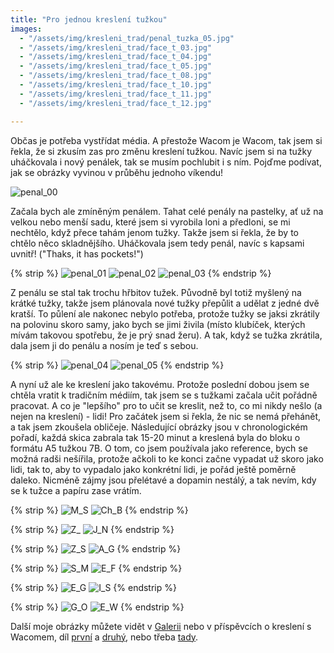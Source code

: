 ```yaml
---
title: "Pro jednou kreslení tužkou"
images:
  - "/assets/img/kresleni_trad/penal_tuzka_05.jpg"
  - "/assets/img/kresleni_trad/face_t_03.jpg"
  - "/assets/img/kresleni_trad/face_t_04.jpg"
  - "/assets/img/kresleni_trad/face_t_05.jpg"
  - "/assets/img/kresleni_trad/face_t_08.jpg"
  - "/assets/img/kresleni_trad/face_t_10.jpg"
  - "/assets/img/kresleni_trad/face_t_11.jpg"
  - "/assets/img/kresleni_trad/face_t_12.jpg"

---
```


<!--begin_excerpt-->
Občas je potřeba vystřídat média. A přestože Wacom je Wacom, tak jsem si řekla, že si zkusím zas pro změnu kreslení tužkou. Navíc jsem si na tužky uháčkovala i nový penálek, tak se musím pochlubit i s ním. Pojďme podívat, jak se obrázky vyvinou v průběhu jednoho víkendu!
<!--end_excerpt-->

![penal_00](/assets/img/kresleni_trad/penal_tuzka_00.jpg)

Začala bych ale zmíněným penálem. Tahat celé penály na pastelky, ať už na velkou nebo menší sadu, které jsem si vyrobila loni a předloni, se mi nechtělo, když přece tahám jenom tužky. Takže jsem si řekla, že by to chtělo něco skladnějšího. Uháčkovala jsem tedy penál, navíc s kapsami uvnitř! ("Thaks, it has pockets!")

{% strip %}
![penal_01](/assets/img/kresleni_trad/penal_tuzka_01.jpg)
![penal_02](/assets/img/kresleni_trad/penal_tuzka_02.jpg)
![penal_03](/assets/img/kresleni_trad/penal_tuzka_03.jpg)
{% endstrip %}

Z penálu se stal tak trochu hřbitov tužek. Původně byl totiž myšlený na krátké tužky, takže jsem plánovala nové tužky přepůlit a udělat z jedné dvě kratší. To půlení ale nakonec nebylo potřeba, protože tužky se jaksi zkrátily na polovinu skoro samy, jako bych se jimi živila (místo klubíček, kterých mívám takovou spotřebu, že je prý snad žeru). A tak, když se tužka zkrátila, dala jsem ji do penálu a nosím je teď s sebou. 

{% strip %}
![penal_04](/assets/img/kresleni_trad/penal_tuzka_04.jpg)
![penal_05](/assets/img/kresleni_trad/penal_tuzka_05.jpg)
{% endstrip %}

A nyní už ale ke kreslení jako takovému. Protože poslední dobou jsem se chtěla vratit k tradičním médiím, tak jsem se s tužkami začala učit pořádně pracovat. A co je "lepšího" pro to učit se kreslit, než to, co mi nikdy nešlo (a nejen na kreslení) - lidi! 
Pro začátek jsem si řekla, že nic se nemá přehánět, a tak jsem zkoušela obličeje. Následující obrázky jsou v chronologickém pořadí, každá skica zabrala tak 15-20 minut a kreslená byla do bloku o formátu A5 tužkou 7B. O tom, co jsem používala jako reference, bych se možná radši nešířila, protože ačkoli to ke konci začne vypadat už skoro jako lidi, tak to, aby to vypadalo jako konkrétní lidi, je pořád ještě poměrně daleko. Nicméně zájmy jsou přelétavé a dopamin nestálý, a tak nevím, kdy se k tužce a papíru zase vrátím. 

{% strip %}
![M_S](/assets/img/kresleni_trad/face_t_01.jpg)
![Ch_B](/assets/img/kresleni_trad/face_t_02.jpg)
{% endstrip %}

{% strip %}
![Z_](/assets/img/kresleni_trad/face_t_03.jpg)
![J_N](/assets/img/kresleni_trad/face_t_04.jpg)
{% endstrip %}

{% strip %}
![Z_S](/assets/img/kresleni_trad/face_t_05.jpg)
![A_G](/assets/img/kresleni_trad/face_t_06.jpg)
{% endstrip %}

{% strip %}
![S_M](/assets/img/kresleni_trad/face_t_07.jpg)
![E_F](/assets/img/kresleni_trad/face_t_08.jpg)
{% endstrip %}

{% strip %}
![E_G](/assets/img/kresleni_trad/face_t_09.jpg)
![I_S](/assets/img/kresleni_trad/face_t_10.jpg)
{% endstrip %}

{% strip %}
![G_O](/assets/img/kresleni_trad/face_t_11.jpg)
![E_W](/assets/img/kresleni_trad/face_t_12.jpg)
{% endstrip %}

Další moje obrázky můžete vidět v [Galerii](/galerie/) nebo v příspěvcích o kreslení s Wacomem, díl [první](https://matcha1309.github.io/Kresleni-s-Wacomem/) a [druhý](https://matcha1309.github.io/Kresleni-s-Wacomem2/), nebo třeba [tady](https://matcha1309.github.io/Lide-Hravi/).
